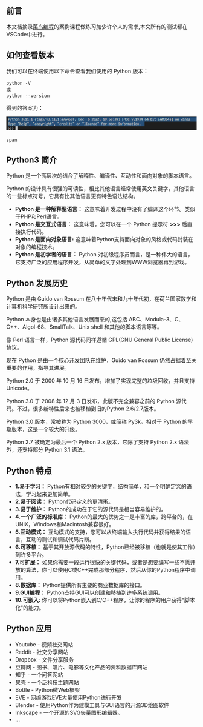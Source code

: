 ## 前言

本文档摘录[菜鸟编程](https://www.runoob.com/python3/python3-tutorial.html)的案例课程做练习加少许个人的需求,本文所有的测试都在VSCode中进行。

## 如何查看版本

我们可以在终端使用以下命令查看我们使用的 Python 版本：

```text
python -V
或
python --version
```

得到的答案为：

![1676256736783](image/001Python介绍/1676256736783.png)

```
span
```

## Python3 **简介**

Python 是一个高层次的结合了解释性、编译性、互动性和面向对象的脚本语言。

Python 的设计具有很强的可读性，相比其他语言经常使用英文关键字，其他语言的一些标点符号，它具有比其他语言更有特色语法结构。

* **Python 是一种解释型语言：** 这意味着开发过程中没有了编译这个环节。类似于PHP和Perl语言。
* **Python 是交互式语言：** 这意味着，您可以在一个 Python 提示符 **>>>** 后直接执行代码。
* **Python 是面向对象语言:** 这意味着Python支持面向对象的风格或代码封装在对象的编程技术。
* **Python 是初学者的语言：** Python 对初级程序员而言，是一种伟大的语言，它支持广泛的应用程序开发，从简单的文字处理到WWW浏览器再到游戏。

## Python 发展历史

Python 是由 Guido van Rossum 在八十年代末和九十年代初，在荷兰国家数学和计算机科学研究所设计出来的。

Python 本身也是由诸多其他语言发展而来的,这包括 ABC、Modula-3、C、C++、Algol-68、SmallTalk、Unix shell 和其他的脚本语言等等。

像 Perl 语言一样，Python 源代码同样遵循 GPL(GNU General Public License)协议。

现在 Python 是由一个核心开发团队在维护，Guido van Rossum 仍然占据着至关重要的作用，指导其进展。

Python 2.0 于 2000 年 10 月 16 日发布，增加了实现完整的垃圾回收，并且支持 Unicode。

Python 3.0 于 2008 年 12 月 3 日发布，此版不完全兼容之前的 Python 源代码。不过，很多新特性后来也被移植到旧的Python 2.6/2.7版本。

Python 3.0 版本，常被称为 Python 3000，或简称 Py3k。相对于 Python 的早期版本，这是一个较大的升级。

Python 2.7 被确定为最后一个 Python 2.x 版本，它除了支持 Python 2.x 语法外，还支持部分 Python 3.1 语法。

## Python 特点

* **1.易于学习：** Python有相对较少的关键字，结构简单，和一个明确定义的语法，学习起来更加简单。
* **2.易于阅读：** Python代码定义的更清晰。
* **3.易于维护：** Python的成功在于它的源代码是相当容易维护的。
* **4.一个广泛的标准库：** Python的最大的优势之一是丰富的库，跨平台的，在UNIX，Windows和Macintosh兼容很好。
* **5.互动模式：** 互动模式的支持，您可以从终端输入执行代码并获得结果的语言，互动的测试和调试代码片断。
* **6.可移植：** 基于其开放源代码的特性，Python已经被移植（也就是使其工作）到许多平台。
* **7.可扩展：** 如果你需要一段运行很快的关键代码，或者是想要编写一些不愿开放的算法，你可以使用C或C++完成那部分程序，然后从你的Python程序中调用。
* **8.数据库：** Python提供所有主要的商业数据库的接口。
* **9.GUI编程：** Python支持GUI可以创建和移植到许多系统调用。
* **10.可嵌入:** 你可以将Python嵌入到C/C++程序，让你的程序的用户获得"脚本化"的能力。

## Python 应用

* Youtube - 视频社交网站
* Reddit - 社交分享网站
* Dropbox - 文件分享服务
* 豆瓣网 - 图书、唱片、电影等文化产品的资料数据库网站
* 知乎 - 一个问答网站
* 果壳 - 一个泛科技主题网站
* Bottle - Python微Web框架
* EVE - 网络游戏EVE大量使用Python进行开发
* Blender - 使用Python作为建模工具与GUI语言的开源3D绘图软件
* Inkscape - 一个开源的SVG矢量图形编辑器。
* ...
